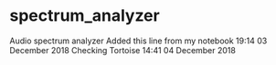# spectrum_analyzer
Audio spectrum analyzer
Added this line from my notebook 19:14 03 December 2018
Checking Tortoise 14:41 04 December 2018

